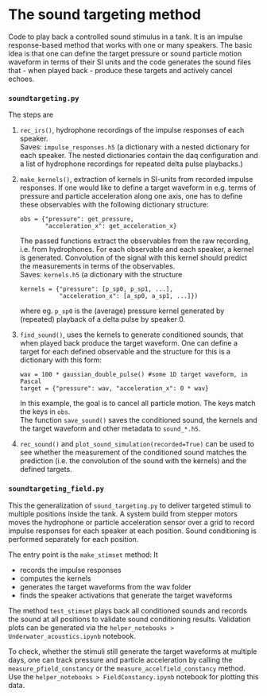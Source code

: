 # The sound targeting method

Code to play back a controlled sound stimulus in a tank. It is an impulse response-based method that works with one or many speakers. The basic idea is that one can define the target pressure or sound particle motion waveform in terms of their SI units and the code generates the sound files that -  when played back - produce these targets and actively cancel echoes.

### `soundtargeting.py`

The steps are
1. `rec_irs()`, hydrophone recordings of the impulse responses of each speaker.  <br/> 
    Saves: `impulse_responses.h5` (a dictionary with a nested dictionary for each speaker. The nested dictionaries contain the daq configuration and a list of hydrophone recordings for repeated delta pulse playbacks.)
2. `make_kernels()`, extraction of kernels in SI-units from recorded impulse responses. If one would like to define a target waveform in e.g. terms of pressure and particle acceleration along one axis, one has to define these observables with the following dictionary structure:
  
       obs = {"pressure": get_pressure,
              "acceleration_x": get_acceleration_x}
                
    The passed functions extract the observables from the raw recording, i.e. from hydrophones.
    For each observable and each speaker, a kernel is generated. Convolution of the signal with this kernel should predict the measurements in terms of the observables.  <br/> 
    Saves: `kernels.h5` (a dictionary with the structure
    
       kernels = {"pressure": [p_sp0, p_sp1, ...],
                  "acceleration_x": [a_sp0, a_sp1, ...]})
    where eg. `p_sp0` is the (average) pressure kernel generated by (repeated) playback of a delta pulse by speaker 0.
3. `find_sound()`, uses the kernels to generate conditioned sounds, that when played back produce the target waveform. One can define a target for each defined observable and the structure for this is a dictionary with this form:
         
       wav = 100 * gaussian_double_pulse() #some 1D target waveform, in Pascal 
       target = {"pressure": wav, "acceleration_x": 0 * wav} 
         
    In this example, the goal is to cancel all particle motion. The keys match the keys in `obs`. <br/>
    The function `save_sound()` saves the conditioned sound, the kernels and the target waveform and other metadata to `sound_*.h5`.<br/>
4. `rec_sound()` and `plot_sound_simulation(recorded=True)` can be used to see whether the measurement of the conditioned sound matches the prediction (i.e. the convolution of the sound with the kernels) and the defined targets.

### `soundtargeting_field.py`
This the generalization of `sound_targeting.py` to deliver targeted stimuli to multiple positions inside the tank. 
A system build from stepper motors moves the hydrophone or particle acceleration sensor over a grid to record impulse responses for each speaker at each position.
Sound conditioning is performed separately for each position.

The entry point is the `make_stimset` method: It 
- records the impulse responses
- computes the kernels
- generates the target waveforms from the wav folder
- finds the speaker activations that generate the target waveforms

The method `test_stimset` plays back all conditioned sounds and records the sound at all positions to validate sound conditioning results.
Validation plots can be generated via the `helper_notebooks > Underwater_acoustics.ipynb` notebook.

To check, whether the stimuli still generate the target waveforms at multiple days, one can track pressure and particle acceleration by calling the 
`measure_pfield_constancy` or the `measure_accelfield_constancy` method. Use the `helper_notebooks > FieldConstancy.ipynb` notebook for plotting this data.